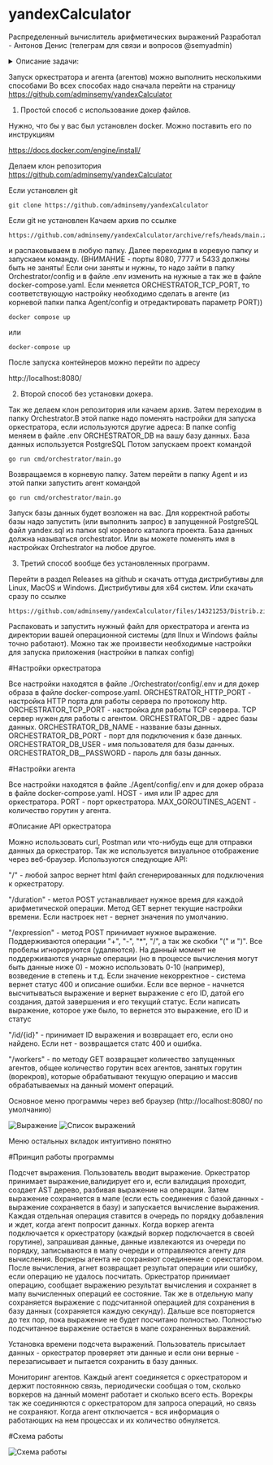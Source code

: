 # yandexCalculator
Распределенный вычислитель арифметических выражений
Разработал - Антонов Денис (телеграм для связи и вопросов @semyadmin)

<details>
    <summary>Описание задачи: </summary>
    Пользователь хочет считать арифметические выражения. Он вводит строку 2 + 2 * 2 и хочет получить в ответ 6. Но наши операции сложения и умножения (также деления и вычитания) выполняются "очень-очень" долго. Поэтому вариант, при котором пользователь делает http-запрос и получает в качетсве ответа результат, невозможна. Более того: вычисление каждой такой операции в нашей "альтернативной реальности" занимает "гигантские" вычислительные мощности. Соответственно, каждое действие мы должны уметь выполнять отдельно и масштабировать эту систему можем добавлением вычислительных мощностей в нашу систему в виде новых "машин". Поэтому пользователь, присылая выражение, получает в ответ идентификатор выражения и может с какой-то периодичностью уточнять у сервера "не посчиталость ли выражение"? Если выражение наконец будет вычислено - то он получит результат. Помните, что некоторые части арфиметического выражения можно вычислять параллельно.

    Front-end часть

    GUI, который можно представить как 4 страницы

        Форма ввода арифметического выражения. Пользователь вводит арифметическое выражение и отправляет POST http-запрос с этим выражением на back-end. Примечание: Запросы должны быть идемпотентными. К запросам добавляется уникальный идентификатор. Если пользователь отправляет запрос с идентификатором, который уже отправлялся и был принят к обработке - ответ 200. Возможные варианты ответа:
            200. Выражение успешно принято, распаршено и принято к обработке
            400. Выражение невалидно
            500. Что-то не так на back-end. В качестве ответа нужно возвращать id принятного к выполнению выражения.
        Страница со списком выражений в виде списка с выражениями. Каждая запись на странице содержит статус, выражение, дату его создания и дату заверщения вычисления. Страница получает данные GET http-запрсом с back-end-а
        Страница со списком операций в виде пар: имя операции + время его выполнения (доступное для редактирования поле). Как уже оговаривалось в условии задачи, наши операции выполняются "как будто бы очень долго". Страница получает данные GET http-запрсом с back-end-а. Пользователь может настроить время выполения операции и сохранить изменения.
        Страница со списком вычислительных можностей. Страница получает данные GET http-запросом с сервера в виде пар: имя вычислительного ресурса + выполняемая на нём операция.

        Требования:
        Оркестратор может перезапускаться без потери состояния. Все выражения храним в СУБД.
        Оркестратор должен отслеживать задачи, которые выполняются слишком долго (вычислитель тоже может уйти со связи) и делать их повторно доступными для вычислений.


    Back-end часть

    Состоит из 2 элементов:

        Сервер, который принимает арифметическое выражение, переводит его в набор последовательных задач и обеспечивает порядок их выполнения. Далее будем называть его оркестратором.
        Вычислитель, который может получить от оркестратора задачу, выполнить его и вернуть серверу результат. Далее будем называть его агентом.

    Оркестратор
    Сервер, который имеет следующие endpoint-ы:

        Добавление вычисления арифметического выражения.
        Получение списка выражений со статусами.
        Получение значения выражения по его идентификатору.
        Получение списка доступных операций со временем их выполения.
        Получение задачи для выполения.
        Приём результата обработки данных.


    Агент
    Демон, который получает выражение для вычисления с сервера, вычисляет его и отправляет на сервер результат выражения. При старте демон запускает несколько горутин, каждая из которых выступает в роли независимого вычислителя. Количество горутин регулируется переменной среды.
</details>

Запуск оркестратора и агента (агентов) можно выполнить несколькими способами
Во всех способах надо сначала перейти на страницу https://github.com/adminsemy/yandexCalculator

1. Простой способ с использование докер файлов.

Нужно, что бы у вас был установлен docker. Можно поставить его по инструкциям

https://docs.docker.com/engine/install/

Делаем клон репозитория https://github.com/adminsemy/yandexCalculator

Если установлен git

    git clone https://github.com/adminsemy/yandexCalculator

Если git не установлен
Качаем архив по ссылке 

    https://github.com/adminsemy/yandexCalculator/archive/refs/heads/main.zip

и раcпаковываем в любую папку.
Далее переходим в коревую папку и запускаем команду. (ВНИМАНИЕ - порты 8080, 7777 и 5433 должны быть не заняты!
Если они заняты и нужны, то надо зайти в папку Orchestrator/config и в файле .env изменить на нужные а так же в файле docker-compose.yaml. Если меняется ORCHESTRATOR_TCP_PORT, то соответствующую настройку необходимо сделать в агенте (из корневой папки папка Agent/config и отредактировать параметр PORT))

    docker compose up

или 

    docker-compose up

После запуска контейнеров можно перейти по адресу

http://localhost:8080/

2. Второй способ без установки докера.

Так же делаем клон репозитория или качаем архив. Затем переходим в папку Orchestrator.В этой папке надо поменять настройки для запуска оркестратора, если используются другие адреса: 
    В папке config меняем в файле .env ORCHESTRATOR_DB  на вашу базу данных. База данных используется PostgreSQL
    Потом запускаем проект  командой

    go run cmd/orchestrator/main.go


Возвращаемся в корневую папку.
Затем перейти в папку Agent и из этой папки запустить агент командой

    go run cmd/orchestrator/main.go

Запуск базы данных будет возложен на вас. Для корректной работы базы надо запустить (или выполнить запрос) в запущенной PostgreSQL файл yandex.sql из папки sql коревого каталога проекта. База данных должна называться orchestrator. Или вы можете поменять имя в настройках Orchestrator на любое другое.

3. Третий способ вообще без установленных программ.

Перейти в раздел Releases на github и скачать оттуда дистрибутивы для Linux, MacOS и Windows. Дистрибутивы для x64 систем.
Или скачать сразу по ссылке

    https://github.com/adminsemy/yandexCalculator/files/14321253/Distrib.zip

Распаковать и запустить нужный файл для оркестратора и агента из директории вашей операционной системы (для lInux и Windows файлы точно работают). Можно так же произвести необходимые настройки для запуска приложения (настройки в папках config)

#Настройки оркестратора

Все настройки находятся в файле ./Orchestrator/config/.env и для докер образа в файле docker-compose.yaml.
ORCHESTRATOR_HTTP_PORT - настройка HTTP порта для работы сервера по протоколу http.
ORCHESTRATOR_TCP_PORT - настройка для работы TCP сервера. TCP сервер нужен для работы с агентом.
ORCHESTRATOR_DB - адрес базы данных.
ORCHESTRATOR_DB_NAME - название базы данных.
ORCHESTRATOR_DB_PORT - порт для подключения к базе данных.
ORCHESTRATOR_DB_USER - имя пользователя для базы данных.
ORCHESTRATOR_DB__PASSWORD - пароль для базы данных.

#Настройки агента

Все настройки находятся в файле ./Agent/config/.env и для докер образа в файле docker-compose.yaml.
HOST - имя или IP адрес для оркестратора.
PORT - порт оркестратора.
MAX_GOROUTINES_AGENT - количество горутин у агента.

#Описание API оркестратора

Можно использовать curl, Postman или что-нибудь еще для отправки данных да оркестратор. Так же используется визуальное отображение через веб-браузер.
Используются следующие API:

"/" - любой запрос вернет html файл сгенерированных для подключения к оркестратору.

"/duration" - метол POST устанавливает нужное время для каждой арифметической операции. Метод GET вернет текущие настройки времени. 
Если настроек нет - вернет значения по умолчанию.

"/expression" - метод POST принимает нужное выражение. Поддерживаются операции "+", "-", "*", "/", а так же скобки "(" и ")". Все пробелы игнорируются (удаляются). На данный момент не поддерживаются унарные операции (но в процессе вычисления могут быть данные ниже 0) - можно использовать 0-10 (например), возведение в степень и т.д. Если значение некорректное - система вернет статус 400 и описание ошибки. Если все верное - начнется высчитываться выражение и вернет выражение с его ID, датой его создания, датой завершения и его текущий статус. Если написать выражение, которое уже было, то вернется это выражение, его ID и статус

"/id/{id}" - принимает ID выражения и возвращает его, если оно найдено. Если нет - возвращается статс 400 и ошибка.

"/workers" - по методу GET возвращает количество запущенных агентов, общее количество горутин всех агентов, занятых горутин (ворекров), которые обрабатывают текущую операцию и массив обрабатываемых на данный момент операций.

Основное меню программы через веб браузер (http://localhost:8080/ по умолчанию)


![Выражение](/MDImages/01.png)
![Список выражений](/MDImages/02.png)

Меню остальных вкладок интуитивно понятно

#Принцип работы программы

Подсчет выражения.
Пользователь вводит выражение. Оркестратор принимает выражение,валидирует его и, если валидация проходит, создает AST дерево, разбивая выражение на операции. Затем выражение сохраняется в мапе (если есть соединения с базой данных - выражение сохраняется в базу) и запускается вычисление выражения. Каждая отдельная операция ставится в очередь по порядку добавления и ждет, когда агент попросит данных. Когда воркер агента подключается к оркестратору (каждый воркер подключается в своей горутине), запрашивая данные, данные извлекаются из очереди по порядку, записываются в мапу очереди и отправляются агенту для вычисления. Воркеры агента не сохраняют соединение с орекстатором. После вычисления, агнет возвращает результат операции или ошибку, если операцию не удалось посчитать. Оркестратор принимает операцию, сообщает выражению результат вычисления и сохраняет в мапу вычисленных операций ее состояние. Так же в отдельную мапу сохраняется выражение с подсчитанной операцией для сохранения в базу данных (сохраняется каждую секунду). Дальше все повторяется до тех пор, пока выражение не будет посчитано полностью. Полностью подсчитанное выражение остается в мапе сохраненных выражений.

Установка времени подсчета выражений.
Пользователь присылает данных - оркестратор проверяет эти данные и если они верные - перезаписывает и пытается сохранить в базу данных.

Мониторинг агентов.
Каждый агент соединяется с оркестратором и держит постоянною связь, периодически сообщая о том, сколько воркеров на данный момент работает и сколько всего есть. Ворекры так же соединяются с оркестратором для запроса операций, но связь не сохраняют. Когда агент отключается - вся информация о работающих на нем процессах и их количество обнуляется.

#Схема работы

![Схема работы](/MDImages/schemeYandexCalculator.png)
